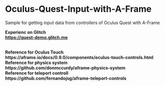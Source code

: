 # Oculus-Quest-Input-with-A-Frame
Sample for getting input data from controllers of Oculus Quest with A-Frame

<b>Experienc on Glitch<b><br>
https://quest-demo.glitch.me

<br>
Reference for Oculus Touch<br>
https://aframe.io/docs/0.9.0/components/oculus-touch-controls.html

<br>
Reference for physics system<br>
https://github.com/donmccurdy/aframe-physics-system

<br>
Reference for teleport controll<br>
https://github.com/fernandojsg/aframe-teleport-controls
